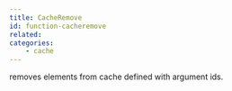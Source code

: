```yaml
---
title: CacheRemove
id: function-cacheremove
related:
categories:
    - cache
---
```


removes elements from cache defined with argument ids.
